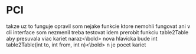 # PCI

takze uz to funguje
opravil som nejake funkcie ktore nemohli fungovat ani v cli interface som nezmenil
treba testovat
<bold>idem prerobit funkciu table2Table aby presuvala viac kariet naraz<\bold>
nova hlavicka bude <bold>int table2Table(int to, int from, int n)<\bold> n je pocet kariet
